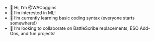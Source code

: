 - 👋 Hi, I’m @WACoggins
- 👀 I’m interested in ML! 
- 🌱 I’m currently learning basic coding syntax (everyone starts somewhere!)
- 💞️ I’m looking to collaborate on BattleScribe replacements, ESO Add-Ons, and fun projects!


<!---
WACoggins/WACoggins is a ✨ special ✨ repository because its `README.md` (this file) appears on your GitHub profile.
You can click the Preview link to take a look at your changes.
--->
